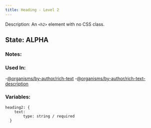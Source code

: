 ```yaml
---
title: Heading - Level 2
---
```

Description: An `<h2>` element with no CSS class.

## State: ALPHA

### Notes:

### Used In:
-[@organisms/by-author/rich-text](/?p=organisms-rich-text)
-[@organisms/by-author/rich-text-description](/?p=organisms-rich-text-description)

### Variables:
~~~
heading2: {
    text:
        type: string / required
  }
~~~
